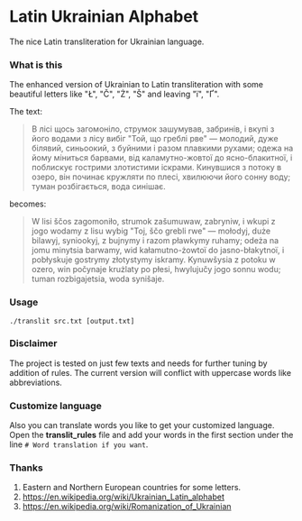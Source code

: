 # Latin Ukrainian Alphabet
The nice Latin transliteration for Ukrainian language.

### What is this
The enhanced version of Ukrainian to Latin transliteration with some beautiful letters like "Ł", "Č", "Ż", "Š" and leaving "ї", "Ґ".

The text:
> В лісі щось загомоніло, струмок зашумував, забринів, і вкупі з його водами з лісу вибіг "Той, що греблі рве" — молодий, дуже білявий, синьоокий, з буйними і разом плавкими рухами; одежа на йому міниться барвами, від каламутно-жовтої до ясно-блакитної, і поблискує гострими злотистими іскрами. Кинувшися з потоку в озеро, він починає кружляти по плесі, хвилюючи його сонну воду; туман розбігається, вода синішає.

becomes:

> W lisi ščos zagomoniło, strumok zašumuwaw, zabryniw, i wkupi z jogo wodamy z lisu wybig "Toj, ščo grebli rwe" — mołodyj, duże bilawyj, syniookyj, z bujnymy i razom pławkymy ruhamy; odeża na jomu minytsia barwamy, wid kałamutno-żowtoї do jasno-błakytnoї, i pobłyskuje gostrymy złotystymy iskramy. Kynuwšysia z potoku w ozero, win počynaje krużlaty po płesi, hwylujučy jogo sonnu wodu; tuman rozbigajetsia, woda synišaje.

### Usage
```
./translit src.txt [output.txt]
```

### Disclaimer
The project is tested on just few texts and needs for further tuning by addition of rules.
The current version will conflict with uppercase words like abbreviations.

### Customize language
Also you can translate words you like to get your customized language. Open the **translit_rules** file and add your words in the first section under the line ```# Word translation if you want```.

### Thanks
1. Eastern and Northern European countries for some letters.
2. https://en.wikipedia.org/wiki/Ukrainian_Latin_alphabet
3. https://en.wikipedia.org/wiki/Romanization_of_Ukrainian
